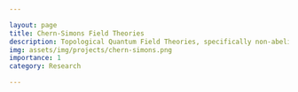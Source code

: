 ```yaml
---

layout: page
title: Chern-Simons Field Theories
description: Topological Quantum Field Theories, specifically non-abelian Chern Simons theories, and their applications.
img: assets/img/projects/chern-simons.png
importance: 1
category: Research

---
```


